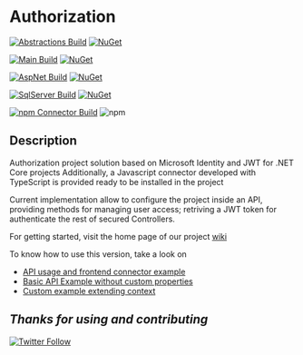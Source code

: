 # Authorization

[![Abstractions Build](https://dev.azure.com/chustasoft/SocialNET/_apis/build/status/Release/Authorization/%5BRELEASE%5D%20-%20ChustaSoft%20Authorization%20Abstractions%20(NuGet)?branchName=version3)](https://dev.azure.com/chustasoft/SocialNET/_build/latest?definitionId=22&branchName=version3) [![NuGet](https://img.shields.io/nuget/v/ChustaSoft.Tools.Authorization.Abstractions?label=NuGet%20AspNet%20package)](https://www.nuget.org/packages/ChustaSoft.Tools.Authorization.Abstractions) 

[![Main Build](https://dev.azure.com/chustasoft/SocialNET/_apis/build/status/Release/Authorization/%5BRELEASE%5D%20-%20ChustaSoft%20Authorization%20(NuGet)?branchName=version3)](https://dev.azure.com/chustasoft/SocialNET/_build/latest?definitionId=6&branchName=version3) [![NuGet](https://img.shields.io/nuget/v/ChustaSoft.Tools.Authorization?label=NuGet%20Main%20package)](https://www.nuget.org/packages/ChustaSoft.Tools.Authorization)

[![AspNet Build](https://dev.azure.com/chustasoft/SocialNET/_apis/build/status/Release/Authorization/%5BRELEASE%5D%20-%20ChustaSoft%20Authorization%20AspNet%20(NuGet)?branchName=version3)](https://dev.azure.com/chustasoft/SocialNET/_build/latest?definitionId=7&branchName=version3) [![NuGet](https://img.shields.io/nuget/v/ChustaSoft.Tools.Authorization.AspNet?label=NuGet%20AspNet%20package)](https://www.nuget.org/packages/ChustaSoft.Tools.Authorization.AspNet)

[![SqlServer Build](https://dev.azure.com/chustasoft/SocialNET/_apis/build/status/Release/Authorization/%5BRELEASE%5D%20-%20ChustaSoft%20Authorization%20SqlServer%20(NuGet)?branchName=version3)](https://dev.azure.com/chustasoft/SocialNET/_build/latest?definitionId=23&branchName=version3) [![NuGet](https://img.shields.io/nuget/v/ChustaSoft.Tools.Authorization.SqlServer?label=NuGet%20AspNet%20package)](https://www.nuget.org/packages/ChustaSoft.Tools.Authorization.SqlServer)

[![npm Connector Build](https://dev.azure.com/chustasoft/SocialNET/_apis/build/status/Release/Authorization/%5BRELEASE%5D%20-%20ChustaSoft%20authorization-connector%20(npm)?branchName=version3)](https://dev.azure.com/chustasoft/SocialNET/_build/latest?definitionId=29&branchName=version3) ![npm](https://img.shields.io/npm/v/@chustasoft/cs-authorization-connector?label=npm%20connector)


Description
---
Authorization project solution based on Microsoft Identity and JWT for .NET Core projects
Additionally, a Javascript connector developed with TypeScript is provided ready to be installed in the project


Current implementation allow to configure the project inside an API, providing methods for managing user access; retriving a JWT token for authenticate the rest of secured Controllers.

For getting started, visit the home page of our project [wiki](https://github.com/ChustaSoft/Authorization/wiki)

To know how to use this version, take a look on 
- [API usage and frontend connector example](https://github.com/ChustaSoft/Authorization/tree/version3/Backend/ChustaSoft.Tools.Authorization.TestConsumer.WebUI)
- [Basic API Example without custom properties](https://github.com/ChustaSoft/Authorization/tree/version3/Backend/ChustaSoft.Tools.Authorization.TestBasic.WebAPI)
- [Custom example extending context](https://github.com/ChustaSoft/Authorization/tree/version3/Backend/ChustaSoft.Tools.Authorization.TestCustom.WebAPI)


*Thanks for using and contributing*
---
[![Twitter Follow](https://img.shields.io/twitter/follow/ChustaSoft?label=Follow%20us&style=social)](https://twitter.com/ChustaSoft)
